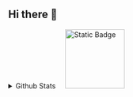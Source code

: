 ## Hi there 👋
<details>
  <summary>Github Stats &nbsp;&nbsp;&nbsp;&nbsp;<img alt="Static Badge" width="120px" src="https://img.shields.io/badge/Github-Stats-blue?style=flat&logo=github&logoColor=000000&labelColor=green"></summary>
  <img align="left" alt="zengxpmaster's GitHub Stats" src="https://github-readme-stats-zengxpmasters-projects.vercel.app/api?username=zengxpmaster&theme=highcontrast&hide=contribs,prs&hide_rank=true&include_all_commits=true&show_icons=true" />
</details>

<!--
**zengxpmaster/zengxpmaster** is a ✨ _special_ ✨ repository because its `README.md` (this file) appears on your GitHub profile.
https://github-readme-stats-zengxpmasters-projects.vercel.app/
Here are some ideas to get you started:

- 🔭 I’m currently working on ...
- 🌱 I’m currently learning ...
- 👯 I’m looking to collaborate on ...
- 🤔 I’m looking for help with ...
- 💬 Ask me about ...
- 📫 How to reach me: ...
- 😄 Pronouns: ...
- ⚡ Fun fact: ...
-->
